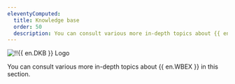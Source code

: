 ```yaml
---
eleventyComputed:
  title: Knowledge base
  order: 50
  description: You can consult various more in-depth topics about {{ en.WBEX }} in this section.
---
```

![!!{{ en.DKB }} Logo](https://cdnweb.devolutions.net/images/projects/knowledge-base/logos/knowledge-base-color-shadow.svg)

You can consult various more in-depth topics about {{ en.WBEX }} in this section.